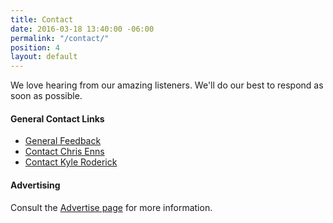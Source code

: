 ```yaml
---
title: Contact
date: 2016-03-18 13:40:00 -06:00
permalink: "/contact/"
position: 4
layout: default
---
```


We love hearing from our amazing listeners. We'll do our best to respond as soon as possible.

#### General Contact Links

* [General Feedback][1]
* [Contact Chris Enns][2]
* [Contact Kyle Roderick][3]

#### Advertising

Consult the [Advertise page][4] for more information.

[1]: mailto:contact@goodstuff.fm?subject=%5BGoodstuff%20FM%5D%20General%20Feedback
[2]: mailto:chris@goodstuff.fm?subject=%5BGoodstuff%20FM%5D%20Contact
[3]: mailto:kyle@goodstuff.fm?subject=%5BGoodstuff%20FM%5D%20Contact
[4]: /advertise
